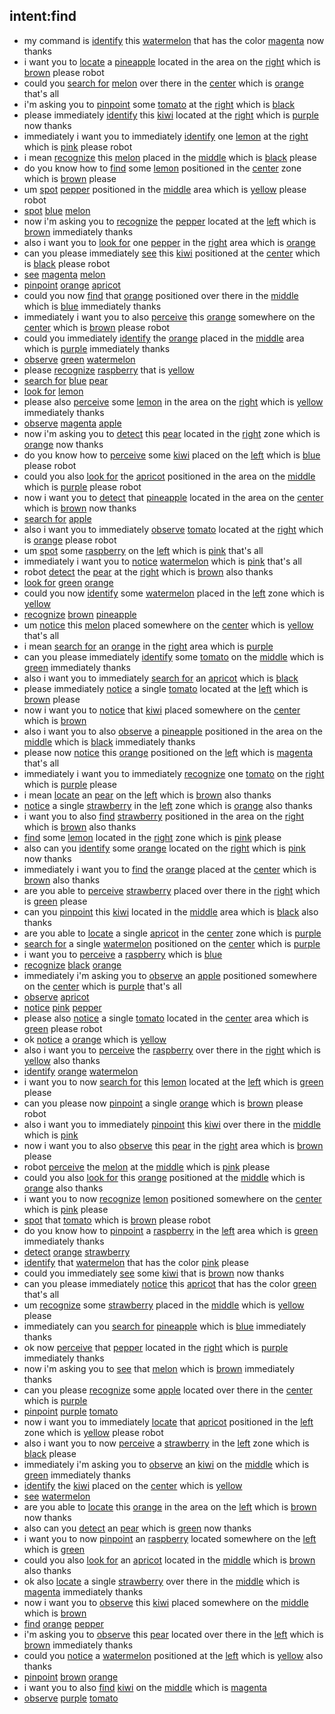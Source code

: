 ## intent:find
- my command is [identify](action) this [watermelon](object_name) that has the color [magenta](object_color) now thanks
- i want you to [locate](action) a [pineapple](object_name) located in the area on the [right](placement_origin) which is [brown](object_color) please robot
- could you [search for](action) [melon](object_name) over there in the [center](placement_origin) which is [orange](object_color) that's all
- i'm asking you to [pinpoint](action) some [tomato](object_name) at the [right](placement_origin) which is [black](object_color)
- please immediately [identify](action) this [kiwi](object_name) located at the [right](placement_origin) which is [purple](object_color) now thanks
- immediately i want you to immediately [identify](action) one [lemon](object_name) at the [right](placement_origin) which is [pink](object_color) please robot
- i mean [recognize](action) this [melon](object_name) placed in the [middle](placement_origin) which is [black](object_color) please
- do you know how to [find](action) some [lemon](object_name) positioned in the [center](placement_origin) zone which is [brown](object_color) please
- um [spot](action) [pepper](object_name) positioned in the [middle](placement_origin) area which is [yellow](object_color) please robot
- [spot](action) [blue](object_color) [melon](object_name)
- now i'm asking you to [recognize](action) the [pepper](object_name) located at the [left](placement_origin) which is [brown](object_color) immediately thanks
- also i want you to [look for](action) one [pepper](object_name) in the [right](placement_origin) area which is [orange](object_color)
- can you please immediately [see](action) this [kiwi](object_name) positioned at the [center](placement_origin) which is [black](object_color) please robot
- [see](action) [magenta](object_color) [melon](object_name)
- [pinpoint](action) [orange](object_color) [apricot](object_name)
- could you now [find](action) that [orange](object_name) positioned over there in the [middle](placement_origin) which is [blue](object_color) immediately thanks
- immediately i want you to also [perceive](action) this [orange](object_name) somewhere on the [center](placement_origin) which is [brown](object_color) please robot
- could you immediately [identify](action) the [orange](object_name) placed in the [middle](placement_origin) area which is [purple](object_color) immediately thanks
- [observe](action) [green](object_color) [watermelon](object_name)
- please [recognize](action) [raspberry](object_name) that is [yellow](object_color)
- [search for](action) [blue](object_color) [pear](object_name)
- [look for](action) [lemon](object_name)
- please also [perceive](action) some [lemon](object_name) in the area on the [right](placement_origin) which is [yellow](object_color) immediately thanks
- [observe](action) [magenta](object_color) [apple](object_name)
- now i'm asking you to [detect](action) this [pear](object_name) located in the [right](placement_origin) zone which is [orange](object_color) now thanks
- do you know how to [perceive](action) some [kiwi](object_name) placed on the [left](placement_origin) which is [blue](object_color) please robot
- could you also [look for](action) the [apricot](object_name) positioned in the area on the [middle](placement_origin) which is [purple](object_color) please robot
- now i want you to [detect](action) that [pineapple](object_name) located in the area on the [center](placement_origin) which is [brown](object_color) now thanks
- [search for](action) [apple](object_name)
- also i want you to immediately [observe](action) [tomato](object_name) located at the [right](placement_origin) which is [orange](object_color) please robot
- um [spot](action) some [raspberry](object_name) on the [left](placement_origin) which is [pink](object_color) that's all
- immediately i want you to [notice](action) [watermelon](object_name) which is [pink](object_color) that's all
- robot [detect](action) the [pear](object_name) at the [right](placement_origin) which is [brown](object_color) also thanks
- [look for](action) [green](object_color) [orange](object_name)
- could you now [identify](action) some [watermelon](object_name) placed in the [left](placement_origin) zone which is [yellow](object_color)
- [recognize](action) [brown](object_color) [pineapple](object_name)
- um [notice](action) this [melon](object_name) placed somewhere on the [center](placement_origin) which is [yellow](object_color) that's all
- i mean [search for](action) an [orange](object_name) in the [right](placement_origin) area which is [purple](object_color)
- can you please immediately [identify](action) some [tomato](object_name) on the [middle](placement_origin) which is [green](object_color) immediately thanks
- also i want you to immediately [search for](action) an [apricot](object_name) which is [black](object_color)
- please immediately [notice](action) a single [tomato](object_name) located at the [left](placement_origin) which is [brown](object_color) please
- now i want you to [notice](action) that [kiwi](object_name) placed somewhere on the [center](placement_origin) which is [brown](object_color)
- also i want you to also [observe](action) a [pineapple](object_name) positioned in the area on the [middle](placement_origin) which is [black](object_color) immediately thanks
- please now [notice](action) this [orange](object_name) positioned on the [left](placement_origin) which is [magenta](object_color) that's all
- immediately i want you to immediately [recognize](action) one [tomato](object_name) on the [right](placement_origin) which is [purple](object_color) please
- i mean [locate](action) an [pear](object_name) on the [left](placement_origin) which is [brown](object_color) also thanks
- [notice](action) a single [strawberry](object_name) in the [left](placement_origin) zone which is [orange](object_color) also thanks
- i want you to also [find](action) [strawberry](object_name) positioned in the area on the [right](placement_origin) which is [brown](object_color) also thanks
- [find](action) some [lemon](object_name) located in the [right](placement_origin) zone which is [pink](object_color) please
- also can you [identify](action) some [orange](object_name) located on the [right](placement_origin) which is [pink](object_color) now thanks
- immediately i want you to [find](action) the [orange](object_name) placed at the [center](placement_origin) which is [brown](object_color) also thanks
- are you able to [perceive](action) [strawberry](object_name) placed over there in the [right](placement_origin) which is [green](object_color) please
- can you [pinpoint](action) this [kiwi](object_name) located in the [middle](placement_origin) area which is [black](object_color) also thanks
- are you able to [locate](action) a single [apricot](object_name) in the [center](placement_origin) zone which is [purple](object_color)
- [search for](action) a single [watermelon](object_name) positioned on the [center](placement_origin) which is [purple](object_color)
- i want you to [perceive](action) a [raspberry](object_name) which is [blue](object_color)
- [recognize](action) [black](object_color) [orange](object_name)
- immediately i'm asking you to [observe](action) an [apple](object_name) positioned somewhere on the [center](placement_origin) which is [purple](object_color) that's all
- [observe](action) [apricot](object_name)
- [notice](action) [pink](object_color) [pepper](object_name)
- please also [notice](action) a single [tomato](object_name) located in the [center](placement_origin) area which is [green](object_color) please robot
- ok [notice](action) a [orange](object_name) which is [yellow](object_color)
- also i want you to [perceive](action) the [raspberry](object_name) over there in the [right](placement_origin) which is [yellow](object_color) also thanks
- [identify](action) [orange](object_color) [watermelon](object_name)
- i want you to now [search for](action) this [lemon](object_name) located at the [left](placement_origin) which is [green](object_color) please
- can you please now [pinpoint](action) a single [orange](object_name) which is [brown](object_color) please robot
- also i want you to immediately [pinpoint](action) this [kiwi](object_name) over there in the [middle](placement_origin) which is [pink](object_color)
- now i want you to also [observe](action) this [pear](object_name) in the [right](placement_origin) area which is [brown](object_color) please
- robot [perceive](action) the [melon](object_name) at the [middle](placement_origin) which is [pink](object_color) please
- could you also [look for](action) this [orange](object_name) positioned at the [middle](placement_origin) which is [orange](object_color) also thanks
- i want you to now [recognize](action) [lemon](object_name) positioned somewhere on the [center](placement_origin) which is [pink](object_color) please
- [spot](action) that [tomato](object_name) which is [brown](object_color) please robot
- do you know how to [pinpoint](action) a [raspberry](object_name) in the [left](placement_origin) area which is [green](object_color) immediately thanks
- [detect](action) [orange](object_color) [strawberry](object_name)
- [identify](action) that [watermelon](object_name) that has the color [pink](object_color) please
- could you immediately [see](action) some [kiwi](object_name) that is [brown](object_color) now thanks
- can you please immediately [notice](action) this [apricot](object_name) that has the color [green](object_color) that's all
- um [recognize](action) some [strawberry](object_name) placed in the [middle](placement_origin) which is [yellow](object_color) please
- immediately can you [search for](action) [pineapple](object_name) which is [blue](object_color) immediately thanks
- ok now [perceive](action) that [pepper](object_name) located in the [right](placement_origin) which is [purple](object_color) immediately thanks
- now i'm asking you to [see](action) that [melon](object_name) which is [brown](object_color) immediately thanks
- can you please [recognize](action) some [apple](object_name) located over there in the [center](placement_origin) which is [purple](object_color)
- [pinpoint](action) [purple](object_color) [tomato](object_name)
- now i want you to immediately [locate](action) that [apricot](object_name) positioned in the [left](placement_origin) zone which is [yellow](object_color) please robot
- also i want you to now [perceive](action) a [strawberry](object_name) in the [left](placement_origin) zone which is [black](object_color) please
- immediately i'm asking you to [observe](action) an [kiwi](object_name) on the [middle](placement_origin) which is [green](object_color) immediately thanks
- [identify](action) the [kiwi](object_name) placed on the [center](placement_origin) which is [yellow](object_color)
- [see](action) [watermelon](object_name)
- are you able to [locate](action) this [orange](object_name) in the area on the [left](placement_origin) which is [brown](object_color) now thanks
- also can you [detect](action) an [pear](object_name) which is [green](object_color) now thanks
- i want you to now [pinpoint](action) an [raspberry](object_name) located somewhere on the [left](placement_origin) which is [green](object_color)
- could you also [look for](action) an [apricot](object_name) located in the [middle](placement_origin) which is [brown](object_color) also thanks
- ok also [locate](action) a single [strawberry](object_name) over there in the [middle](placement_origin) which is [magenta](object_color) immediately thanks
- now i want you to [observe](action) this [kiwi](object_name) placed somewhere on the [middle](placement_origin) which is [brown](object_color)
- [find](action) [orange](object_color) [pepper](object_name)
- i'm asking you to [observe](action) this [pear](object_name) located over there in the [left](placement_origin) which is [brown](object_color) immediately thanks
- could you [notice](action) a [watermelon](object_name) positioned at the [left](placement_origin) which is [yellow](object_color) also thanks
- [pinpoint](action) [brown](object_color) [orange](object_name)
- i want you to also [find](action) [kiwi](object_name) on the [middle](placement_origin) which is [magenta](object_color)
- [observe](action) [purple](object_color) [tomato](object_name)
